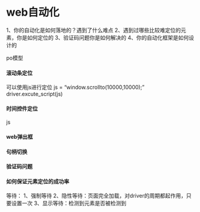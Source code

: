 # web自动化
1、你的自动化是如何落地的？遇到了什么难点
2、遇到过哪些比较难定位的元素，你是如何定位的
3、验证码问题你是如何解决的
4、你的自动化框架是如何设计的

po模型

#### 滚动条定位
可以使用js进行定位
js = “window.scrollto(10000,10000);”
driver.excute_script(js)

#### 时间控件定位
js

#### web弹出框

#### 句柄切换

#### 验证码问题

#### 如何保证元素定位的成功率
等待：
1、强制等待
2、隐性等待：页面完全加载，对driver的周期都起作用，只要设置一次
3、显示等待：检测到元素是否被检测到